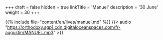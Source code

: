 +++
draft = false
hidden = true
linkTitle = 'Manuel'
description = '30 June'
weight = 30
+++

{{% include file="content/en/lives/manuel.md" %}}
{{< audio "https://orthodoxy.sgp1.cdn.digitaloceanspaces.com/fr-augustin/MANUEL.mp3" >}}
